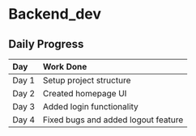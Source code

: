 ﻿# Backend_dev
## Daily Progress
| Day | Work Done |
|:---|:---|
| Day 1 | Setup project structure |
| Day 2 | Created homepage UI |
| Day 3 | Added login functionality |
| Day 4 | Fixed bugs and added logout feature |
